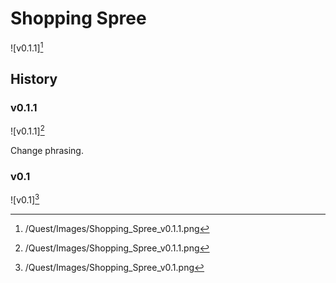 # Shopping Spree

![v0.1.1][^2]

## History

### v0.1.1

![v0.1.1][^2]

Change phrasing.

### v0.1

![v0.1][^1]

[^1]: /Quest/Images/Shopping_Spree_v0.1.png
[^2]: /Quest/Images/Shopping_Spree_v0.1.1.png